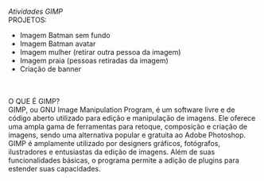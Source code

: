 *Atividades GIMP*
<br/>
PROJETOS: 
<br/>
- Imagem Batman sem fundo
- Imagem Batman avatar
- Imagem mulher (retirar outra pessoa da imagem)
- Imagem praia (pessoas retiradas da imagem)
- Criação de banner
<br/>
<br/>
O QUE É GIMP?
<br/>
GIMP, ou GNU Image Manipulation Program, é um software livre e de código aberto utilizado para edição e manipulação de imagens. Ele oferece uma ampla gama de ferramentas para retoque, composição e criação de imagens, sendo uma alternativa popular e gratuita ao Adobe Photoshop. GIMP é amplamente utilizado por designers gráficos, fotógrafos, ilustradores e entusiastas da edição de imagens. Além de suas funcionalidades básicas, o programa permite a adição de plugins para estender suas capacidades.

 
